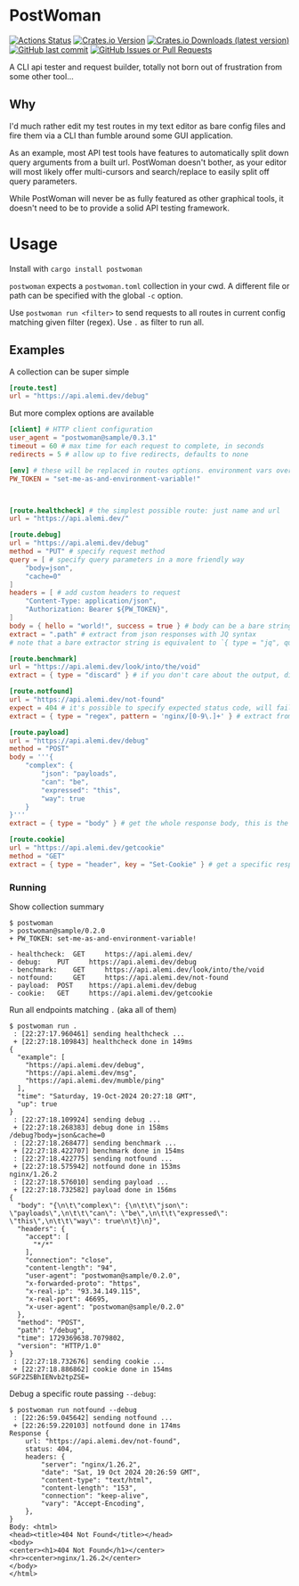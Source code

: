 # PostWoman
[![Actions Status](https://github.com/alemidev/postwoman/actions/workflows/test.yml/badge.svg)](https://github.com/alemidev/postwoman/actions)
[![Crates.io Version](https://img.shields.io/crates/v/postwoman)](https://crates.io/crates/postwoman)
[![Crates.io Downloads (latest version)](https://img.shields.io/crates/dv/postwoman)](https://crates.io/crates/postwoman)
[![GitHub last commit](https://img.shields.io/github/last-commit/alemidev/postwoman)](https://github.com/alemidev/postwoman/commits/dev/)
[![GitHub Issues or Pull Requests](https://img.shields.io/github/issues/alemidev/postwoman)](https://github.com/alemidev/postwoman/issues)

A CLI api tester and request builder, totally not born out of frustration from some other tool...

## Why
I'd much rather edit my test routes in my text editor as bare config files and fire them via a CLI than fumble around some GUI application.

As an example, most API test tools have features to automatically split down query arguments from a built url. PostWoman doesn't bother, as your editor will most likely offer multi-cursors and search/replace to easily split off query parameters.

While PostWoman will never be as fully featured as other graphical tools, it doesn't need to be to provide a solid API testing framework.

# Usage
Install with `cargo install postwoman`

`postwoman` expects a `postwoman.toml` collection in your cwd. A different file or path can be specified with the global `-c` option.

Use `postwoman run <filter>` to send requests to all routes in current config matching given filter (regex). Use `.` as filter to run all.

## Examples
A collection can be super simple

```toml
[route.test]
url = "https://api.alemi.dev/debug"
```

But more complex options are available

```toml
[client] # HTTP client configuration
user_agent = "postwoman@sample/0.3.1"
timeout = 60 # max time for each request to complete, in seconds
redirects = 5 # allow up to five redirects, defaults to none

[env] # these will be replaced in routes options. environment vars overrule these
PW_TOKEN = "set-me-as-and-environment-variable!"



[route.healthcheck] # the simplest possible route: just name and url
url = "https://api.alemi.dev/"

[route.debug]
url = "https://api.alemi.dev/debug"
method = "PUT" # specify request method
query = [ # specify query parameters in a more friendly way
	"body=json",
	"cache=0"
]
headers = [ # add custom headers to request
	"Content-Type: application/json",
	"Authorization: Bearer ${PW_TOKEN}",
]
body = { hello = "world!", success = true } # body can be a bare string, or an inline table (will be converted to json)
extract = ".path" # extract from json responses with JQ syntax
# note that a bare extractor string is equivalent to `{ type = "jq", query = ".path" }`

[route.benchmark]
url = "https://api.alemi.dev/look/into/the/void"
extract = { type = "discard" } # if you don't care about the output, discard it!

[route.notfound]
url = "https://api.alemi.dev/not-found"
expect = 404 # it's possible to specify expected status code, will fail if doesn't match
extract = { type = "regex", pattern = 'nginx/[0-9\.]+' } # extract from response with regex

[route.payload]
url = "https://api.alemi.dev/debug"
method = "POST"
body = '''{
	"complex": {
		"json": "payloads",
		"can": "be",
		"expressed": "this",
		"way": true
	}
}'''
extract = { type = "body" } # get the whole response body, this is the default extractor

[route.cookie]
url = "https://api.alemi.dev/getcookie"
method = "GET"
extract = { type = "header", key = "Set-Cookie" } # get a specific response header, ignoring body
```

### Running
Show collection summary
```
$ postwoman
> postwoman@sample/0.2.0
+ PW_TOKEN: set-me-as-and-environment-variable!

- healthcheck: 	GET 	https://api.alemi.dev/
- debug: 	PUT 	https://api.alemi.dev/debug
- benchmark: 	GET 	https://api.alemi.dev/look/into/the/void
- notfound: 	GET 	https://api.alemi.dev/not-found
- payload: 	POST 	https://api.alemi.dev/debug
- cookie: 	GET 	https://api.alemi.dev/getcookie
```

Run all endpoints matching `.` (aka all of them)
```
$ postwoman run .
 : [22:27:17.960461] sending healthcheck ...
 + [22:27:18.109843] healthcheck done in 149ms
{
  "example": [
    "https://api.alemi.dev/debug",
    "https://api.alemi.dev/msg",
    "https://api.alemi.dev/mumble/ping"
  ],
  "time": "Saturday, 19-Oct-2024 20:27:18 GMT",
  "up": true
}
 : [22:27:18.109924] sending debug ...
 + [22:27:18.268383] debug done in 158ms
/debug?body=json&cache=0
 : [22:27:18.268477] sending benchmark ...
 + [22:27:18.422707] benchmark done in 154ms
 : [22:27:18.422775] sending notfound ...
 + [22:27:18.575942] notfound done in 153ms
nginx/1.26.2
 : [22:27:18.576010] sending payload ...
 + [22:27:18.732582] payload done in 156ms
{
  "body": "{\n\t\"complex\": {\n\t\t\"json\": \"payloads\",\n\t\t\"can\": \"be\",\n\t\t\"expressed\": \"this\",\n\t\t\"way\": true\n\t}\n}",
  "headers": {
    "accept": [
      "*/*"
    ],
    "connection": "close",
    "content-length": "94",
    "user-agent": "postwoman@sample/0.2.0",
    "x-forwarded-proto": "https",
    "x-real-ip": "93.34.149.115",
    "x-real-port": 46695,
    "x-user-agent": "postwoman@sample/0.2.0"
  },
  "method": "POST",
  "path": "/debug",
  "time": 1729369638.7079802,
  "version": "HTTP/1.0"
}
 : [22:27:18.732676] sending cookie ...
 + [22:27:18.886862] cookie done in 154ms
SGF2ZSBhIENvb2tpZSE=
```

Debug a specific route passing `--debug`:
```
$ postwoman run notfound --debug
 : [22:26:59.045642] sending notfound ...
 + [22:26:59.220103] notfound done in 174ms
Response {
    url: "https://api.alemi.dev/not-found",
    status: 404,
    headers: {
        "server": "nginx/1.26.2",
        "date": "Sat, 19 Oct 2024 20:26:59 GMT",
        "content-type": "text/html",
        "content-length": "153",
        "connection": "keep-alive",
        "vary": "Accept-Encoding",
    },
}
Body: <html>
<head><title>404 Not Found</title></head>
<body>
<center><h1>404 Not Found</h1></center>
<hr><center>nginx/1.26.2</center>
</body>
</html>
```
